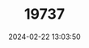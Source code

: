 ---
title: "19737"
category: "Roblinella agnewi"
draft: false
date: 2024-02-22 13:03:50
languages:
  English: ["Silky Snail"]
---